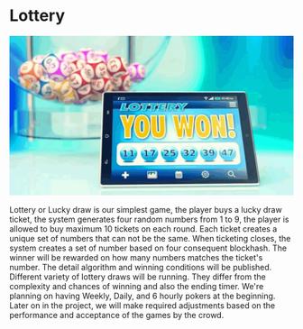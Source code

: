 # Lottery

<img width="600" alt="WON lottery" src="https://raw.githubusercontent.com/babyloniaapp/docs/main/assets/images/Lottery-WON-001.png">

Lottery or Lucky draw is our simplest game, the player buys a lucky draw ticket, the system generates four random numbers from 1 to 9, the player is allowed to buy maximum 10 tickets on each round. Each ticket creates a unique set of numbers that can not be the same. When ticketing closes, the system creates a set of number based on four consequent blockhash. The winner will be rewarded on how many numbers matches the ticket's number. The detail algorithm and winning conditions will be published. Different variety of lottery draws will be running. They differ from the complexity and chances of winning and also the ending timer. We're planning on having Weekly, Daily, and 6 hourly pokers at the beginning. Later on in the project, we will make required adjustments based on the performance and acceptance of the games by the crowd.
